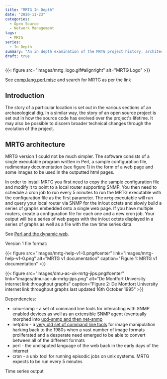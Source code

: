 ```yaml
---
title: "MRTG In Depth"
date: "2020-11-23"
categories:
  - Open Source
  - Network Management
tags:
  - MRTG
series:
  - In Depth
summary: "An in depth examination of the MRTG project history, architecture and implementation and how it has evolved over the past 25 years."
draft: true
---
```


{{< figure src="images/mrtg_logo.gif#alignright" alt="MRTG Logo" >}}

See [comp.lang.perl.misc](https://groups.google.com/g/comp.lang.perl.misc/search?q=mrtg) and search for MRTG as per the link

## Introduction

The story of a particular location is set out in the various sections of an archaeological dig. In a similar way, the story of an open source project is set out in how the source code has evolved over the project's lifetime. It may also be possible to discern broader technical changes through the evolution of the project.

## MRTG architecture

MRTG version 1 could not be much simpler. The software consists of a single executable program written in Perl, a sample configuration file, rudimentary documentation (see figure 1) in the form of a web page and some images to be used in the outputted html pages.

In order to install MRTG you first need to copy the sample configuration file and modify it to point to a local router supporting SNMP. You then need to schedule a cron job to run every 5 minutes to run the MRTG executable with the configuration file as the first parameter. The `mrtg` executable will run and query your local router via SNMP for the in/out octets and slowly build a series of graphs embedded onto a single web page. If you have multiple routers, create a configuration file for each one and a new cron job. Your output will be a series of web pages with the in/out octets displayed in a series of graphs as well as a file with the raw time series data.

See [Perl and the dynamic web](https://opensource.com/life/16/11/perl-and-birth-dynamic-web).

Version 1 file format:

{{< figure src="images/mrtg-help-v1-0.png#center"
           link="images/mrtg-help-v1-0.png"
           alt="MRTG v1 documentation"
           caption="Figure 1: MRTG v1 documentation" >}}

{{< figure src="images/dmu-ac-uk-mrtg-jips.png#center"
           link="images/dmu-ac-uk-mrtg-jips.png"
           alt="De Montfort University internet link throughput graphs"
           caption="Figure 2: De Montfort University internet link throughput graphs last updated 16th October 1995" >}}

Dependencies:

* cmu-snmp - a set of command line tools for interacting with SNMP enabled devices as well as an extensible SNMP agent (eventually morphed into [ucd-snmp and then net-snmp](http://www.net-snmp.org/about/history.html)
* netpbm - a [very old set of command line tools](http://netpbm.sourceforge.net/) for image manipulation harking back to the 1980s when a vast number of image formats proliferated and a desperate need emerged to be able to convert between all of the different formats
* perl - the undisputed language of the web back in the early days of the internet
* cron - a unix tool for running episodic jobs on unix systems. MRTG expects to be run every 5 minutes

Time series output
